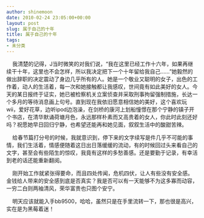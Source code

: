 ```yaml
---
author: shinemoon
date: 2010-02-24 23:05:00+00:00
layout: post
slug: 属于自己的十年
title: 属于自己的十年
tags:
- 未分类
---
```


    我清楚的记得，J当时微笑的对我们说，“我在这里已经工作十六年，如果再继续干十年，这里也不会怎样，所以我决定把下一个十年留给我自己……”她毅然的做出辞职的决定震动了身边几乎所有的人。她是一个敬业又聪明的女子，出色的工作着，动人的生活着，每一次和她接触都让我感叹，世间竟有如此美好的女人。今天的某日报终于证实，她已被检察机关立案侦查并采取刑事拘留强制措施，长达一个多月的等待消息画上句号。直到现在我依旧愿意相信她的美好，这个喜欢玩wii，爱好花草，边听ipod边泡澡，在剑桥的康河上划船憧憬在那个宁静的镇子开个书店，在清华默诵荷塘月色，永远那样朴素而又高贵着的女人，你此时此刻还好吗？祝愿她早日回归宁静，也希望还能再和她见面，叙叙生活中的酸甜苦辣。

    给春节篇打分号的时候，我就意识到，停下来的文字续写是件几乎不可能的事情，我们生活着，情感便随着这日出日落缓缓的流动，有的时候回过头来看自己的文字，甚至会有些陌生的惊叹，我竟有这样的多愁善感。还是要勤于记录，有幸活到老的话还能重新翻阅。

    刚开始工作就紧张得要命，而且四处传闻，危机四伏，让人有些没有安全感。金钱给人带来的安全感到底是否真实？我是否可以有一天能够不为这多寡而动容，一穷二白则两袖清风，荣华富贵也只图个安宁。

    明天应该就能入手bb9500，哈哈，虽然只是在手里流转一下，那也很是高兴，实在是为黑莓着迷！
